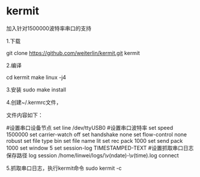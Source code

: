 # kermit
加入针对1500000波特率串口的支持

1.下载

git clone https://github.com/weiterlin/kermit.git kermit

2.编译

cd kermit
make linux -j4

3.安装
sudo make install

4.创建~/.kermrc文件，

文件内容如下：

#设置串口设备节点
set line /dev/ttyUSB0
#设置串口波特率
set speed 1500000
set carrier-watch off
set handshake none
set flow-control none
robust
set file type bin
set file name lit
set rec pack 1000
set send pack 1000
set window 5
set session-log TIMESTAMPED-TEXT
#设置抓取串口日志保存路径
log session /home/linwei/logs/\v(ndate)-\v(time).log
connect

5.抓取串口日志，执行kermit命令
sudo kermit -c 

